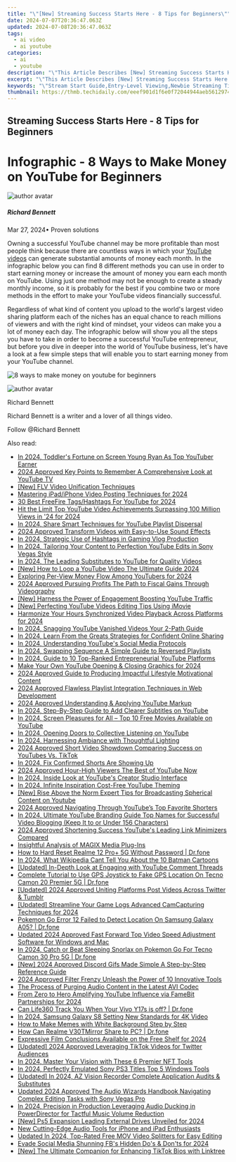 ```yaml
---
title: "\"[New] Streaming Success Starts Here - 8 Tips for Beginners\""
date: 2024-07-07T20:36:47.063Z
updated: 2024-07-08T20:36:47.063Z
tags:
  - ai video
  - ai youtube
categories:
  - ai
  - youtube
description: "\"This Article Describes [New] Streaming Success Starts Here - 8 Tips for Beginners\""
excerpt: "\"This Article Describes [New] Streaming Success Starts Here - 8 Tips for Beginners\""
keywords: "\"Stream Start Guide,Entry-Level Viewing,Newbie Streaming Tips,TV Binge Basics,Beginner Broadcasts,Novice Video Watch,First Screen Secrets\""
thumbnail: https://thmb.techidaily.com/eeef901d1f6e0f72044944aeb5612974e0f0cbfc3a23bf93996d4e40618dadce.jpeg
---
```


## Streaming Success Starts Here - 8 Tips for Beginners

# Infographic - 8 Ways to Make Money on YouTube for Beginners

![author avatar](https://images.wondershare.com/filmora/article-images/richard-bennett.jpg)

##### Richard Bennett

 Mar 27, 2024• Proven solutions

Owning a successful YouTube channel may be more profitable than most people think because there are countless ways in which your [YouTube videos](https://tools.techidaily.com/wondershare/filmora/download/) can generate substantial amounts of money each month. In the infographic below you can find 8 different methods you can use in order to start earning money or increase the amount of money you earn each month on YouTube. Using just one method may not be enough to create a steady monthly income, so it is probably for the best if you combine two or more methods in the effort to make your YouTube videos financially successful.

Regardless of what kind of content you upload to the world's largest video sharing platform each of the niches has an equal chance to reach millions of viewers and with the right kind of mindset, your videos can make you a lot of money each day. The infographic below will show you all the steps you have to take in order to become a successful YouTube entrepreneur, but before you dive in deeper into the world of YouTube business, let's have a look at a few simple steps that will enable you to start earning money from your YouTube channel.

![8 ways to make money on youtube for beginners](https://filmora.wondershare.com/youtube-video-editing/8-ways-to-make-money-on-youtube-for-beginners.jpg)

![author avatar](https://images.wondershare.com/filmora/article-images/richard-bennett.jpg)

Richard Bennett

Richard Bennett is a writer and a lover of all things video.

Follow @Richard Bennett

<span class="atpl-alsoreadstyle">Also read:</span>
<div><ul>
<li><a href="https://youtube-help.techidaily.com/in-2024-toddlers-fortune-on-screen-young-ryan-as-top-youtuber-earner/"><u>In 2024, Toddler's Fortune on Screen  Young Ryan As Top YouTuber Earner</u></a></li>
<li><a href="https://youtube-help.techidaily.com/2024-approved-key-points-to-remember-a-comprehensive-look-at-youtube-tv/"><u>2024 Approved  Key Points to Remember  A Comprehensive Look at YouTube TV</u></a></li>
<li><a href="https://youtube-help.techidaily.com/new-flv-video-unification-techniques/"><u>[New] FLV Video Unification Techniques</u></a></li>
<li><a href="https://youtube-help.techidaily.com/mastering-ipadiphone-video-posting-techniques-for-2024/"><u>Mastering iPad/iPhone Video Posting Techniques for 2024</u></a></li>
<li><a href="https://youtube-help.techidaily.com/30-best-freefire-tagshashtags-for-youtube-for-2024/"><u>30 Best FreeFire Tags/Hashtags For YouTube for 2024</u></a></li>
<li><a href="https://youtube-help.techidaily.com/hit-the-limit-top-youtube-video-achievements-surpassing-100-million-views-in-24-for-2024/"><u>Hit the Limit  Top YouTube Video Achievements Surpassing 100 Million Views in '24 for 2024</u></a></li>
<li><a href="https://youtube-help.techidaily.com/in-2024-share-smart-techniques-for-youtube-playlist-dispersal/"><u>In 2024, Share Smart  Techniques for YouTube Playlist Dispersal</u></a></li>
<li><a href="https://youtube-help.techidaily.com/2024-approved-transform-videos-with-easy-to-use-sound-effects/"><u>2024 Approved  Transform Videos with Easy-to-Use Sound Effects</u></a></li>
<li><a href="https://youtube-help.techidaily.com/in-2024-strategic-use-of-hashtags-in-gaming-vlog-production/"><u>In 2024, Strategic Use of Hashtags in Gaming Vlog Production</u></a></li>
<li><a href="https://youtube-help.techidaily.com/in-2024-tailoring-your-content-to-perfection-youtube-edits-in-sony-vegas-style/"><u>In 2024, Tailoring Your Content to Perfection  YouTube Edits in Sony Vegas Style</u></a></li>
<li><a href="https://youtube-help.techidaily.com/in-2024-the-leading-substitutes-to-youtube-for-quality-videos/"><u>In 2024, The Leading Substitutes to YouTube for Quality Videos</u></a></li>
<li><a href="https://youtube-help.techidaily.com/new-how-to-loop-a-youtube-video-the-ultimate-guide-2024/"><u>[New] How to Loop a YouTube Video  The Ultimate Guide 2024</u></a></li>
<li><a href="https://youtube-help.techidaily.com/exploring-per-view-money-flow-among-youtubers-for-2024/"><u>Exploring Per-View Money Flow Among YouTubers for 2024</u></a></li>
<li><a href="https://youtube-help.techidaily.com/2024-approved-pursuing-profits-the-path-to-fiscal-gains-through-videography/"><u>2024 Approved  Pursuing Profits  The Path to Fiscal Gains Through Videography</u></a></li>
<li><a href="https://youtube-help.techidaily.com/new-harness-the-power-of-engagement-boosting-youtube-traffic/"><u>[New] Harness the Power of Engagement  Boosting YouTube Traffic</u></a></li>
<li><a href="https://youtube-help.techidaily.com/new-perfecting-youtube-videos-editing-tips-using-imovie/"><u>[New] Perfecting YouTube Videos  Editing Tips Using iMovie</u></a></li>
<li><a href="https://youtube-help.techidaily.com/harmonize-your-hours-synchronized-video-playback-across-platforms-for-2024/"><u>Harmonize Your Hours  Synchronized Video Playback Across Platforms for 2024</u></a></li>
<li><a href="https://youtube-help.techidaily.com/in-2024-snagging-youtube-vanished-videos-your-2-path-guide/"><u>In 2024, Snagging YouTube Vanished Videos  Your 2-Path Guide</u></a></li>
<li><a href="https://youtube-help.techidaily.com/in-2024-learn-from-the-greats-strategies-for-confident-online-sharing/"><u>In 2024, Learn From the Greats  Strategies for Confident Online Sharing</u></a></li>
<li><a href="https://youtube-help.techidaily.com/in-2024-understanding-youtubes-social-media-protocols/"><u>In 2024, Understanding YouTube's Social Media Protocols</u></a></li>
<li><a href="https://youtube-help.techidaily.com/in-2024-swapping-sequence-a-simple-guide-to-reversed-playlists/"><u>In 2024, Swapping Sequence  A Simple Guide to Reversed Playlists</u></a></li>
<li><a href="https://youtube-help.techidaily.com/in-2024-guide-to-10-top-ranked-entrepreneurial-youtube-platforms/"><u>In 2024, Guide to 10 Top-Ranked Entrepreneurial YouTube Platforms</u></a></li>
<li><a href="https://youtube-help.techidaily.com/make-your-own-youtube-opening-and-closing-graphics-for-2024/"><u>Make Your Own YouTube Opening & Closing Graphics for 2024</u></a></li>
<li><a href="https://youtube-help.techidaily.com/2024-approved-guide-to-producing-impactful-lifestyle-motivational-content/"><u>2024 Approved  Guide to Producing Impactful Lifestyle Motivational Content</u></a></li>
<li><a href="https://youtube-help.techidaily.com/2024-approved-flawless-playlist-integration-techniques-in-web-development/"><u>2024 Approved  Flawless Playlist Integration Techniques in Web Development</u></a></li>
<li><a href="https://youtube-help.techidaily.com/2024-approved-understanding-and-applying-youtube-markup/"><u>2024 Approved  Understanding & Applying YouTube Markup</u></a></li>
<li><a href="https://youtube-help.techidaily.com/in-2024-step-by-step-guide-to-add-clearer-subtitles-on-youtube/"><u>In 2024, Step-By-Step Guide to Add Clearer Subtitles on YouTube</u></a></li>
<li><a href="https://youtube-help.techidaily.com/in-2024-screen-pleasures-for-all-top-10-free-movies-available-on-youtube/"><u>In 2024, Screen Pleasures for All – Top 10 Free Movies Available on YouTube</u></a></li>
<li><a href="https://youtube-help.techidaily.com/in-2024-opening-doors-to-collective-listening-on-youtube/"><u>In 2024, Opening Doors to Collective Listening on YouTube</u></a></li>
<li><a href="https://youtube-help.techidaily.com/in-2024-harnessing-ambiance-with-thoughtful-lighting/"><u>In 2024, Harnessing Ambiance with Thoughtful Lighting</u></a></li>
<li><a href="https://youtube-help.techidaily.com/2024-approved-short-video-showdown-comparing-success-on-youtubes-vs-tiktok/"><u>2024 Approved  Short Video Showdown  Comparing Success on YouTubes Vs. TikTok</u></a></li>
<li><a href="https://youtube-help.techidaily.com/in-2024-fix-confirmed-shorts-are-showing-up/"><u>In 2024, Fix Confirmed  Shorts Are Showing Up</u></a></li>
<li><a href="https://youtube-help.techidaily.com/2024-approved-hour-high-viewers-the-best-of-youtube-now/"><u>2024 Approved  Hour-High Viewers  The Best of YouTube Now</u></a></li>
<li><a href="https://youtube-help.techidaily.com/in-2024-inside-look-at-youtubes-creator-studio-interface/"><u>In 2024, Inside Look at YouTube's Creator Studio Interface</u></a></li>
<li><a href="https://youtube-help.techidaily.com/in-2024-infinite-inspiration-cost-free-youtube-theming/"><u>In 2024, Infinite Inspiration  Cost-Free YouTube Theming</u></a></li>
<li><a href="https://youtube-help.techidaily.com/new-rise-above-the-norm-expert-tips-for-broadcasting-spherical-content-on-youtube/"><u>[New] Rise Above the Norm  Expert Tips for Broadcasting Spherical Content on Youtube</u></a></li>
<li><a href="https://youtube-help.techidaily.com/2024-approved-navigating-through-youtubes-top-favorite-shorters/"><u>2024 Approved  Navigating Through YouTube’s Top Favorite Shorters</u></a></li>
<li><a href="https://youtube-help.techidaily.com/in-2024-ultimate-youtube-branding-guide-top-names-for-successful-video-blogging-keep-it-to-or-under-156-characters/"><u>In 2024, Ultimate YouTube Branding Guide  Top Names for Successful Video Blogging (Keep It to or Under 156 Characters)</u></a></li>
<li><a href="https://youtube-help.techidaily.com/2024-approved-shortening-success-youtubes-leading-link-minimizers-compared/"><u>2024 Approved  Shortening Success  YouTube's Leading Link Minimizers Compared</u></a></li>
<li><a href="https://extra-hints.techidaily.com/insightful-analysis-of-magix-media-plug-ins/"><u>Insightful Analysis of MAGIX Media Plug-Ins</u></a></li>
<li><a href="https://techidaily.com/how-to-hard-reset-realme-12-proplus-5g-without-password-drfone-by-drfone-reset-android-reset-android/"><u>How to Hard Reset Realme 12 Pro+ 5G Without Password | Dr.fone</u></a></li>
<li><a href="https://animation-videos.techidaily.com/in-2024-what-wikipedia-cant-tell-you-about-the-10-batman-cartoons/"><u>In 2024, What Wikipedia Cant Tell You About the 10 Batman Cartoons</u></a></li>
<li><a href="https://some-techniques.techidaily.com/updated-in-depth-look-at-engaging-with-youtube-comment-threads/"><u>[Updated] In-Depth Look at Engaging with YouTube Comment Threads</u></a></li>
<li><a href="https://fake-location.techidaily.com/complete-tutorial-to-use-gps-joystick-to-fake-gps-location-on-tecno-camon-20-premier-5g-drfone-by-drfone-virtual-android/"><u>Complete Tutorial to Use GPS Joystick to Fake GPS Location On Tecno Camon 20 Premier 5G | Dr.fone</u></a></li>
<li><a href="https://twitter-videos.techidaily.com/updated-2024-approved-uniting-platforms-post-videos-across-twitter-and-tumblr/"><u>[Updated] 2024 Approved  Uniting Platforms  Post Videos Across Twitter & Tumblr</u></a></li>
<li><a href="https://screen-activity-recording.techidaily.com/updated-streamline-your-game-logs-advanced-camcapturing-techniques-for-2024/"><u>[Updated] Streamline Your Game Logs  Advanced CamCapturing Techniques for 2024</u></a></li>
<li><a href="https://change-location.techidaily.com/pokemon-go-error-12-failed-to-detect-location-on-samsung-galaxy-a05-drfone-by-drfone-virtual-android/"><u>Pokemon Go Error 12 Failed to Detect Location On Samsung Galaxy A05? | Dr.fone</u></a></li>
<li><a href="https://video-content-creator.techidaily.com/updated-2024-approved-fast-forward-top-video-speed-adjustment-software-for-windows-and-mac/"><u>Updated 2024 Approved Fast Forward Top Video Speed Adjustment Software for Windows and Mac</u></a></li>
<li><a href="https://pokemon-go-android.techidaily.com/in-2024-catch-or-beat-sleeping-snorlax-on-pokemon-go-for-tecno-camon-30-pro-5g-drfone-by-drfone-virtual-android/"><u>In 2024, Catch or Beat Sleeping Snorlax on Pokemon Go For Tecno Camon 30 Pro 5G | Dr.fone</u></a></li>
<li><a href="https://discord-videos.techidaily.com/new-2024-approved-discord-gifs-made-simple-a-step-by-step-reference-guide/"><u>[New] 2024 Approved  Discord Gifs Made Simple  A Step-by-Step Reference Guide</u></a></li>
<li><a href="https://tiktok-clips.techidaily.com/2024-approved-filter-frenzy-unleash-the-power-of-10-innovative-tools/"><u>2024 Approved  Filter Frenzy  Unleash the Power of 10 Innovative Tools</u></a></li>
<li><a href="https://voice-adjusting.techidaily.com/the-process-of-purging-audio-content-in-the-latest-avi-codec/"><u>The Process of Purging Audio Content in the Latest AVI Codec</u></a></li>
<li><a href="https://youtube-stream.techidaily.com/from-zero-to-hero-amplifying-youtube-influence-via-famebit-partnerships-for-2024/"><u>From Zero to Hero  Amplifying YouTube Influence via FameBit Partnerships for 2024</u></a></li>
<li><a href="https://fake-location.techidaily.com/can-life360-track-you-when-your-vivo-y17s-is-off-drfone-by-drfone-virtual-android/"><u>Can Life360 Track You When Your Vivo Y17s is off? | Dr.fone</u></a></li>
<li><a href="https://extra-guidance.techidaily.com/in-2024-samsung-galaxy-s8-setting-new-standards-for-4k-video/"><u>In 2024, Samsung Galaxy S8  Setting New Standards for 4K Video</u></a></li>
<li><a href="https://meme-emoji.techidaily.com/how-to-make-memes-with-white-background-step-by-step/"><u>How to Make Memes with White Background Step by Step</u></a></li>
<li><a href="https://screen-mirror.techidaily.com/how-can-realme-v30tmirror-share-to-pc-drfone-by-drfone-android/"><u>How Can Realme V30TMirror Share to PC? | Dr.fone</u></a></li>
<li><a href="https://some-knowledge.techidaily.com/expressive-film-conclusions-available-on-the-free-shelf-for-2024/"><u>Expressive Film Conclusions Available on the Free Shelf for 2024</u></a></li>
<li><a href="https://twitter-videos.techidaily.com/updated-2024-approved-leveraging-tiktok-videos-for-twitter-audiences/"><u>[Updated] 2024 Approved  Leveraging TikTok Videos for Twitter Audiences</u></a></li>
<li><a href="https://extra-skills.techidaily.com/in-2024-master-your-vision-with-these-6-premier-nft-tools/"><u>In 2024, Master Your Vision with These 6 Premier NFT Tools</u></a></li>
<li><a href="https://remote-screen-capture.techidaily.com/in-2024-perfectly-emulated-sony-ps3-titles-top-5-windows-tools/"><u>In 2024, Perfectly Emulated Sony PS3 Titles  Top 5 Windows Tools</u></a></li>
<li><a href="https://screen-video-capture.techidaily.com/updated-in-2024-az-vision-recorder-complete-application-audits-and-substitutes/"><u>[Updated] In 2024, AZ Vision Recorder  Complete Application Audits & Substitutes</u></a></li>
<li><a href="https://sound-optimizing.techidaily.com/updated-2024-approved-the-audio-wizards-handbook-navigating-complex-editing-tasks-with-sony-vegas-pro/"><u>Updated 2024 Approved The Audio Wizards Handbook Navigating Complex Editing Tasks with Sony Vegas Pro</u></a></li>
<li><a href="https://sound-tweaking.techidaily.com/in-2024-precision-in-production-leveraging-audio-ducking-in-powerdirector-for-tactful-music-volume-reduction/"><u>In 2024, Precision in Production Leveraging Audio Ducking in PowerDirector for Tactful Music Volume Reduction</u></a></li>
<li><a href="https://visual-screen-recording.techidaily.com/new-ps5-expansion-leading-external-drives-unveiled-for-2024/"><u>[New] Ps5 Expansion  Leading External Drives Unveiled for 2024</u></a></li>
<li><a href="https://audio-editing.techidaily.com/new-cutting-edge-audio-tools-for-iphone-and-ipad-enthusiasts/"><u>New Cutting-Edge Audio Tools for iPhone and iPad Enthusiasts</u></a></li>
<li><a href="https://video-creation-software.techidaily.com/updated-in-2024-top-rated-free-mov-video-splitters-for-easy-editing/"><u>Updated In 2024, Top-Rated Free MOV Video Splitters for Easy Editing</u></a></li>
<li><a href="https://facebook-video-files.techidaily.com/evade-social-media-shunning-fbs-hidden-dos-and-donts-for-2024/"><u>Evade Social Media Shunning  FB's Hidden Do's & Don'ts for 2024</u></a></li>
<li><a href="https://some-skills.techidaily.com/new-the-ultimate-companion-for-enhancing-tiktok-bios-with-linktree/"><u>[New] The Ultimate Companion for Enhancing TikTok Bios with Linktree</u></a></li>
</ul></div>

<ins class="adsbygoogle"
      style="display:block"
      data-ad-client="ca-pub-7571918770474297"
      data-ad-slot="8358498916"
      data-ad-format="auto"
      data-full-width-responsive="true"></ins>